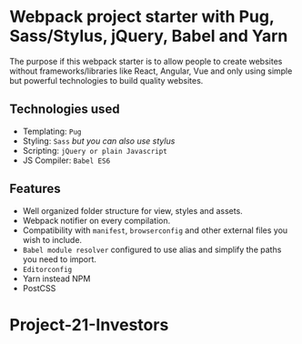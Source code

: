 Webpack project starter with Pug, Sass/Stylus, jQuery, Babel and Yarn
===================

The purpose if this webpack starter is to allow people to create websites without frameworks/libraries like React, Angular, Vue and only using simple but powerful technologies to build quality websites.

## Technologies used

- Templating: `Pug`
- Styling: `Sass` *but you can also use stylus*
- Scripting: `jQuery or plain Javascript`
- JS Compiler: `Babel ES6`

## Features

- Well organized folder structure for view, styles and assets.
- Webpack notifier on every compilation.
- Compatibility with `manifest`, `browserconfig` and other external files you wish to include.
- `Babel module resolver` configured to use alias and simplify the paths you need to import.
- `Editorconfig`
- Yarn instead NPM
- PostCSS

# Project-21-Investors
